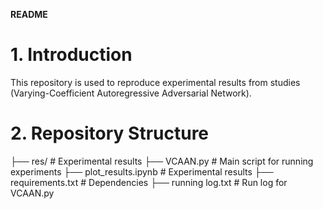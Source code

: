 **README**
# 1. Introduction
This repository is used to reproduce experimental results from studies (Varying-Coefficient Autoregressive Adversarial Network). 
# 2. Repository Structure
├── res/                 # Experimental results
├── VCAAN.py             # Main script for running experiments
├── plot_results.ipynb   # Experimental results
├── requirements.txt     # Dependencies
├── running log.txt      # Run log for VCAAN.py
